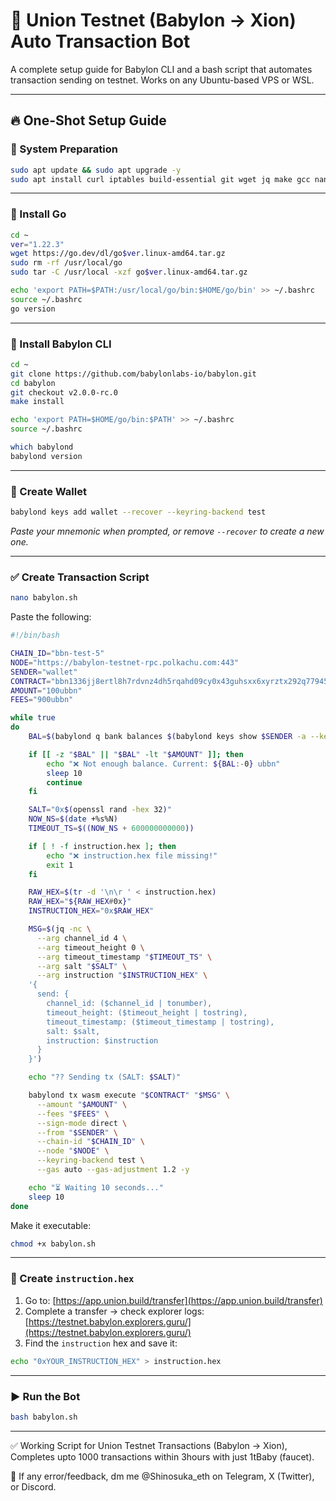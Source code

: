 # 🎯 Union Testnet (Babylon -> Xion) Auto Transaction Bot

A complete setup guide for Babylon CLI and a bash script that automates transaction sending on testnet. Works on any Ubuntu-based VPS or WSL.

---

## 🔥 One-Shot Setup Guide

### 🤖 System Preparation

```bash
sudo apt update && sudo apt upgrade -y
sudo apt install curl iptables build-essential git wget jq make gcc nano automake autoconf tmux htop pkg-config libssl-dev tar clang unzip openssl -y
```

---

### 🤖 Install Go

```bash
cd ~
ver="1.22.3"
wget https://go.dev/dl/go$ver.linux-amd64.tar.gz
sudo rm -rf /usr/local/go
sudo tar -C /usr/local -xzf go$ver.linux-amd64.tar.gz

echo 'export PATH=$PATH:/usr/local/go/bin:$HOME/go/bin' >> ~/.bashrc
source ~/.bashrc
go version
```

---

### 🤖 Install Babylon CLI

```bash
cd ~
git clone https://github.com/babylonlabs-io/babylon.git
cd babylon
git checkout v2.0.0-rc.0
make install

echo 'export PATH=$HOME/go/bin:$PATH' >> ~/.bashrc
source ~/.bashrc

which babylond
babylond version
```

---

### 🔗 Create Wallet

```bash
babylond keys add wallet --recover --keyring-backend test
```

*Paste your mnemonic when prompted, or remove `--recover` to create a new one.*

---

### ✅ Create Transaction Script

```bash
nano babylon.sh
```

Paste the following:

```bash
#!/bin/bash

CHAIN_ID="bbn-test-5"
NODE="https://babylon-testnet-rpc.polkachu.com:443"
SENDER="wallet"
CONTRACT="bbn1336jj8ertl8h7rdvnz4dh5rqahd09cy0x43guhsxx6xyrztx292q77945h"
AMOUNT="100ubbn"
FEES="900ubbn"

while true
do
    BAL=$(babylond q bank balances $(babylond keys show $SENDER -a --keyring-backend test) --node $NODE --output json | jq -r '.balances[] | select(.denom=="ubbn") | .amount')

    if [[ -z "$BAL" || "$BAL" -lt "$AMOUNT" ]]; then
        echo "❌ Not enough balance. Current: ${BAL:-0} ubbn"
        sleep 10
        continue
    fi

    SALT="0x$(openssl rand -hex 32)"
    NOW_NS=$(date +%s%N)
    TIMEOUT_TS=$((NOW_NS + 600000000000))

    if [ ! -f instruction.hex ]; then
        echo "❌ instruction.hex file missing!"
        exit 1
    fi

    RAW_HEX=$(tr -d '\n\r ' < instruction.hex)
    RAW_HEX="${RAW_HEX#0x}"
    INSTRUCTION_HEX="0x$RAW_HEX"

    MSG=$(jq -nc \
      --arg channel_id 4 \
      --arg timeout_height 0 \
      --arg timeout_timestamp "$TIMEOUT_TS" \
      --arg salt "$SALT" \
      --arg instruction "$INSTRUCTION_HEX" \
    '{
      send: {
        channel_id: ($channel_id | tonumber),
        timeout_height: ($timeout_height | tostring),
        timeout_timestamp: ($timeout_timestamp | tostring),
        salt: $salt,
        instruction: $instruction
      }
    }')

    echo "?? Sending tx (SALT: $SALT)"

    babylond tx wasm execute "$CONTRACT" "$MSG" \
      --amount "$AMOUNT" \
      --fees "$FEES" \
      --sign-mode direct \
      --from "$SENDER" \
      --chain-id "$CHAIN_ID" \
      --node "$NODE" \
      --keyring-backend test \
      --gas auto --gas-adjustment 1.2 -y

    echo "⏳ Waiting 10 seconds..."
    sleep 10
done
```

Make it executable:

```bash
chmod +x babylon.sh
```

---

### 🔗 Create `instruction.hex`

1. Go to: [https://app.union.build/transfer](https://app.union.build/transfer)  
2. Complete a transfer → check explorer logs: [https://testnet.babylon.explorers.guru/](https://testnet.babylon.explorers.guru/)
3. Find the `instruction` hex and save it:

```bash
echo "0xYOUR_INSTRUCTION_HEX" > instruction.hex
```

---

### ▶️ Run the Bot

```bash
bash babylon.sh
```

---

✅ Working Script for Union Testnet Transactions (Babylon -> Xion), Completes upto 1000 transactions within 3hours with just 1tBaby (faucet).

📝 If any error/feedback, dm me @Shinosuka_eth on Telegram, X (Twitter), or Discord. 
